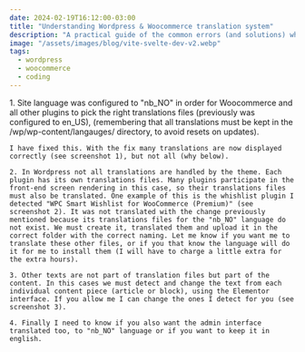 ```yaml
---
date: 2024-02-19T16:12:00-03:00
title: "Understanding Wordpress & Woocommerce translation system"
description: "A practical guide of the common errors (and solutions) when translating Wordpress & Woocommerce"
image: "/assets/images/blog/vite-svelte-dev-v2.webp"
tags:
  - wordpress
  - woocommerce
  - coding
---
```


<div class="wrapper">
    1. Site language was configured to "nb_NO" in order for Woocommerce and all other plugins to pick the right translations files (previously was configured to en_US), (remembering that all translations must be kept in the /wp/wp-content/langauges/ directory, to avoid resets on updates).

    I have fixed this. With the fix many translations are now displayed correctly (see screenshot 1), but not all (why below).

    2. In Wordpress not all translations are handled by the theme. Each plugin has its own translations files. Many plugins participate in the front-end screen rendering in this case, so their translations files must also be translated. One example of this is the whishlist plugin I detected "WPC Smart Wishlist for WooCommerce (Premium)" (see screenshot 2). It was not translated with the change previously mentioned because its translations files for the "nb_NO" language do not exist. We must create it, translated them and upload it in the correct folder with the correct naming. Let me know if you want me to translate these other files, or if you that know the language will do it for me to install them (I will have to charge a little extra for the extra hours).

    3. Other texts are not part of translation files but part of the content. In this cases we must detect and change the text from each individual content piece (article or block), using the Elementor interface. If you allow me I can change the ones I detect for you (see screenshot 3).

    4. Finally I need to know if you also want the admin interface translated too, to "nb_NO" language or if you want to keep it in english.
</div>